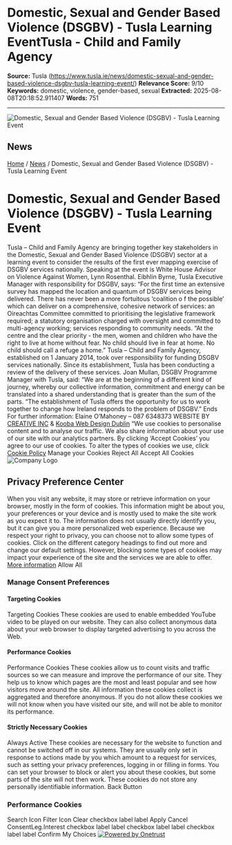 # Domestic, Sexual and Gender Based Violence (DSGBV) - Tusla Learning EventTusla - Child and Family Agency

**Source:** Tusla (https://www.tusla.ie/news/domestic-sexual-and-gender-based-violence-dsgbv-tusla-learning-event/)
**Relevance Score:** 9/10
**Keywords:** domestic, violence, gender-based, sexual
**Extracted:** 2025-08-08T20:18:52.911407
**Words:** 751

---

![Domestic, Sexual and Gender Based Violence \(DSGBV\) - Tusla Learning Event](https://www.tusla.ie/images/banner-inner/img_handsup_turq.jpg)
## News
[Home](https://www.tusla.ie) / [News](https://www.tusla.ie/news/) / Domestic, Sexual and Gender Based Violence (DSGBV) - Tusla Learning Event
# Domestic, Sexual and Gender Based Violence (DSGBV) - Tusla Learning Event
Tusla – Child and Family Agency are bringing together key stakeholders in the Domestic, Sexual and Gender Based Violence (DSGBV) sector at a learning event to consider the results of the first ever mapping exercise of DSGBV services nationally. Speaking at the event is White House Advisor on Violence Against Women, Lynn Rosenthal.
Eibhlin Byrne, Tusla Executive Manager with responsibility for DSGBV, says: “For the first time an extensive survey has mapped the location and quantum of DSGBV services being delivered. There has never been a more fortuitous ‘coalition o f the possible’ which can deliver on a comprehensive, cohesive network of services: an Oireachtas Committee committed to prioritising the legislative framework required; a statutory organisation charged with oversight and committed to multi-agency working; services responding to community needs.
“At the centre and the clear priority - the men, women and children who have the right to live at home without fear. No child should live in fear at home. No child should call a refuge a home.”
Tusla – Child and Family Agency, established on 1 January 2014, took over responsibility for funding DSGBV services nationally. Since its establishment, Tusla has been conducting a review of the delivery of these services. Joan Mullan, DSGBV Programme Manager with Tusla, said:
“We are at the beginning of a different kind of journey, whereby our collective information, commitment and energy can be translated into a shared understanding that is greater than the sum of the parts.
“The establishment of Tusla offers the opportunity for us to work together to change how Ireland responds to the problem of DSGBV.”
Ends
For further information: Elaine O’Mahoney – 087 6348373
WEBSITE BY [CREATIVE INC](http://www.creativeinc.ie/) & [ Kooba Web Design Dublin](http://www.kooba.ie "Web Design")
“We use cookies to personalise content and to analyse our traffic. We also share information about your use of our site with our analytics partners. By clicking ‘Accept Cookies’ you agree to our use of cookies. To alter the types of cookies we use, click [Cookie Policy](https://www.tusla.ie/about/cookie-policy/)
Manage your Cookies Reject All Accept All Cookies
![Company Logo](https://cdn.cookielaw.org/logos/fdd48e30-6053-43f4-bd8d-038230be01da/13ac39bd-e94e-46f5-a5f5-4020516cfa05/78192a00-ade7-4087-8889-88f71ac161ee/Screenshot_2022-09-05_at_09.08.04.png)
## Privacy Preference Center
When you visit any website, it may store or retrieve information on your browser, mostly in the form of cookies. This information might be about you, your preferences or your device and is mostly used to make the site work as you expect it to. The information does not usually directly identify you, but it can give you a more personalized web experience. Because we respect your right to privacy, you can choose not to allow some types of cookies. Click on the different category headings to find out more and change our default settings. However, blocking some types of cookies may impact your experience of the site and the services we are able to offer.   
[More information](https://www.tusla.ie/about/cookie-policy/)
Allow All
###  Manage Consent Preferences
#### Targeting Cookies
Targeting Cookies
These cookies are used to enable embedded YouTube video to be played on our website. They can also collect anonymous data about your web browser to display targeted advertising to you across the Web.
#### Performance Cookies
Performance Cookies
These cookies allow us to count visits and traffic sources so we can measure and improve the performance of our site. They help us to know which pages are the most and least popular and see how visitors move around the site. All information these cookies collect is aggregated and therefore anonymous. If you do not allow these cookies we will not know when you have visited our site, and will not be able to monitor its performance.
#### Strictly Necessary Cookies
Always Active
These cookies are necessary for the website to function and cannot be switched off in our systems. They are usually only set in response to actions made by you which amount to a request for services, such as setting your privacy preferences, logging in or filling in forms. You can set your browser to block or alert you about these cookies, but some parts of the site will not then work. These cookies do not store any personally identifiable information.
Back Button
### Performance Cookies
Search Icon
Filter Icon
Clear
checkbox label label
Apply Cancel
ConsentLeg.Interest
checkbox label label
checkbox label label
checkbox label label
Confirm My Choices
[![Powered by Onetrust](https://cdn.cookielaw.org/logos/static/poweredBy_ot_logo.svg)](https://www.onetrust.com/products/cookie-consent/)